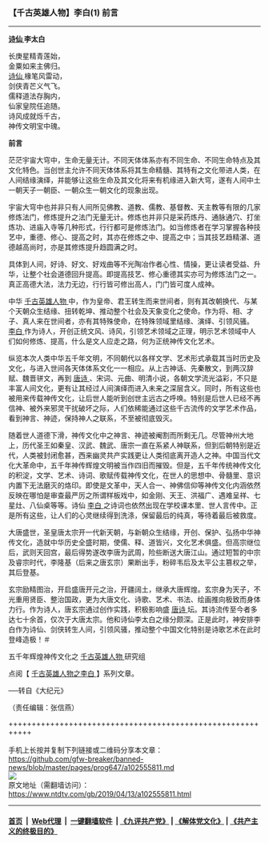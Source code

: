 ### 【千古英雄人物】李白(1) 前言
------------------------

<div class="post_content" itemprop="articleBody">
 <p>
  <strong>
   <a href="https://www.ntdtv.com/gb/诗仙.htm">
    诗仙
   </a>
   李太白
  </strong>
 </p>
 <p>
  长庚星精青莲始，
  <br/>
  金粟如来主佛归。
  <br/>
  <a href="https://www.ntdtv.com/gb/诗仙.htm">
   诗仙
  </a>
  椽笔风雷动，
  <br/>
  剑侠青芒义气飞。
  <br/>
  儒释道法存胸内，
  <br/>
  仙家皇院任追随。
  <br/>
  诗风成就烁千古，
  <br/>
  神传文明宝中瑰。
 </p>
 <p>
  <strong>
   前言
  </strong>
 </p>
 <p>
  茫茫宇宙大穹中，生命无量无计。不同天体体系亦有不同生命、不同生命特点及其文化特色。当创世主允许不同天体体系将其生命精髓、其特有之文化带进人类，在人间结缘演绎，并能够让这些生命及其文化将来有机缘进入新大穹，遂有人间中土一朝天子一朝臣、一朝众生一朝文化的现象出现。
 </p>
 <p>
  宇宙大穹中也并非只有人间所见佛教、道教、儒教、基督教、天主教等有限的几家修炼法门，修炼提升之法门无量无计。修炼也并非只是采药炼丹、通脉通穴、打坐炼功、进庙入寺等几种形式，行行都可是修炼法门。如当修炼者在学习掌握各种技艺中，重德、修心、提高之时，其亦在修炼之中、提高之中；当其技艺趋精湛、道德越高尚时，亦是其修炼提升趋圆满之时。
 </p>
 <p>
  具体到人间，好诗、好文、好戏曲等不光陶冶作者心性、情操，更让读者受益、升华，让整个社会道德回升提高。即提高技艺、修心重德其实亦可为修炼法门之一。真正高德大法，法力无边，行行皆可修出高人，门门皆可度人成神。
 </p>
 <p>
  中华
  <a href="https://www.ntdtv.com/gb/千古英雄人物.htm">
   千古英雄人物
  </a>
  中，作为皇帝、君王转生而来世间者，则有其改朝换代、与某个天朝众生结缘、扭转乾坤、推动整个社会及天象变化之使命。作为将、相、才子、真人来在世间者，亦有其特殊使命，在特殊领域里结缘、演绎、引领风骚。
  <a href="https://www.ntdtv.com/gb/李白.htm">
   李白
  </a>
  作为诗人，开创正统文风、诗风，引领艺术领域之正理，明示艺术领域中人们如何修炼、提高，什么是文人应走之路，何为正统神传文化艺术。
 </p>
 <p>
  纵览本次人类中华五千年文明，不同朝代以各样文学、艺术形式承载其当时历史及文化，与进入世间各天体体系文化一一相应。从上古神话、先秦散文，到两汉辞赋、魏晋骈文，再到
  <a href="https://www.ntdtv.com/gb/唐诗.htm">
   唐诗
  </a>
  、宋词、元曲、明清小说，各朝文学流光溢彩，不只是丰富人间文化，更有让其经过人间演绎而进入未来之深层含义。同时，所有这些也被用来传载神传文化，让后世人能听到创世主远古之呼唤。特别是后世人已经不再信神、被外来邪灵干扰破坏之际，人们依稀能通过这些千古流传的文学艺术作品，看到神言、神迹，保持神人之联系，不至被彻底毁灭。
 </p>
 <p>
  随着世人道德下滑，神传文化中之神言、神迹被阉割而所剩无几。尽管神州大地上，历代圣王如秦皇、汉武、魏武、唐宗一直在系紧人神联系，但到后朝特别是近代，人类被封闭愈甚，西来幽灵共产实践更让人类彻底离开造人之神。中国当代文化大革命中，五千年神传辉煌文明被当作四旧而摧毁。但是，五千年传统神传文化的积淀，文学、艺术、诗词、歌赋传载神传文化，在世人的思想中、骨髓里、意识内置下无法磨灭的烙印。即使是文革中，天人合一、神佛信仰等神传文化内涵依然反映在哪怕是审查最严厉之所谓样板戏中，如金刚、天王、洪福广、遇难呈祥、七星灶、八仙桌等等。诗仙
  <a href="https://www.ntdtv.com/gb/李白.htm">
   李白
  </a>
  之诗词也依然出现在学校课本里、世人言传中。正是所有这些，让人们的心灵继续得到洗涤，保留最后的纯真，等待着最后被救度。
 </p>
 <p>
  大唐盛世，圣皇唐太宗开一代新天朝，与新朝众生结缘，开创、保护、弘扬中华神传文化，造就中华历史全盛时期，使儒、释、道皆兴，文化艺术俱盛。但高宗继位后，武则天回宫，最后得势遂改李唐为武周，险些断送大唐江山。通过短暂的中宗及睿宗时代，李隆基（后来之唐玄宗）果断出手，粉碎韦后及太平公主篡权之举，其后登基。
 </p>
 <p>
  玄宗励精图治，开启盛唐开元之治，开疆阔土，继承大唐辉煌。玄宗身为天子，不光重用贤臣、整治国政，更为大唐文化、诗歌、艺术、书法、绘画推向极致而身体力行。作为诗人，唐玄宗通过创作实践，积极影响盛
  <a href="https://www.ntdtv.com/gb/唐诗.htm">
   唐诗
  </a>
  坛。其诗流传至今者多达七十余首，仅次于大唐太宗。他和诗仙李太白之缘分颇深。正是此时，神安排李白作为诗仙、剑侠转生人间，引领风骚，推动整个中国文化特别是诗歌艺术在此时登峰造极！＃
 </p>
 <p>
  五千年辉煌神传文化之
  <a href="https://www.ntdtv.com/gb/千古英雄人物.htm">
   千古英雄人物
  </a>
  研究组
 </p>
 <p>
  点阅【
  <a href="https://www.ntdtv.com/gb/千古英雄人物之李白.htm">
   千古英雄人物之李白
  </a>
  】系列文章。
 </p>
 <p>
  ──转自《大纪元》
 </p>
 <p>
  （责任编辑：张信燕）
 </p>
 <div class="single_ad">
 </div>
</div>

+++++++++++++++++++++++++++++++++++++++++++++++++++++++++++<br/><br/>
手机上长按并复制下列链接或二维码分享本文章：<br/>
https://github.com/gfw-breaker/banned-news/blob/master/pages/prog647/a102555811.md <br/>
<a href='https://github.com/gfw-breaker/banned-news/blob/master/pages/prog647/a102555811.md'><img src='https://github.com/gfw-breaker/banned-news/blob/master/pages/prog647/a102555811.md.png'/></a> <br/>
原文地址（需翻墙访问）：https://www.ntdtv.com/gb/2019/04/13/a102555811.html


------------------------
#### [首页](https://github.com/gfw-breaker/banned-news/blob/master/README.md) &nbsp;|&nbsp; [Web代理](https://github.com/labour-camp/helloworld) &nbsp;|&nbsp; [一键翻墙软件](https://github.com/gfw-breaker/nogfw/blob/master/README.md) &nbsp;| [《九评共产党》](https://github.com/gfw-breaker/9ping.md/blob/master/README.md#九评之一评共产党是什么) | [《解体党文化》](https://github.com/gfw-breaker/jtdwh.md/blob/master/README.md) | [《共产主义的终极目的》](https://github.com/gfw-breaker/gczydzjmd.md/blob/master/README.md)

